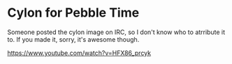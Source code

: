 # Cylon for Pebble Time

Someone posted the cylon image on IRC, so I don't know who to atrribute it to. If you made it, sorry, it's awesome though.


https://www.youtube.com/watch?v=HFX86_prcyk
